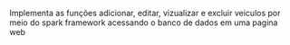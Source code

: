Implementa as funções adicionar, editar, vizualizar e excluir veiculos por meio do spark framework acessando o banco de dados em uma pagina web
